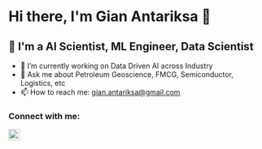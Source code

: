 # Hi there, I'm Gian Antariksa 👋

## 🌱 I'm a AI Scientist, ML Engineer, Data Scientist

- 🔭 I’m currently working on Data Driven AI across Industry
- 💬 Ask me about Petroleum Geoscience, FMCG, Semiconductor, Logistics, etc
- 📫 How to reach me: gian.antariksa@gmail.com


### Connect with me:

[<img align="left" alt="LinkedIn" width="22px" src="https://cdn.jsdelivr.net/npm/simple-icons@v3/icons/linkedin.svg" />][linkedin]

[linkedin]: https://www.linkedin.com/in/antrks/
